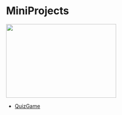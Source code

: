 # MiniProjects

<img src="https://polyuno.com/wp-content/uploads/2021/02/Hotel-Tech-Stack-Integration-400x294_bc615b34ed736083730dfacdad2125c3_2000.png" height="200px" width="300px">



 - [QuizGame](https://github.com/kuldeep2040/QuizGame)
